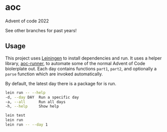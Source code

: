 # aoc

Advent of code 2022

See other branches for past years!

## Usage

This project uses [Leiningen](https://leiningen.org/) to install dependencies
and run. It uses a helper library,
[aoc-runner](https://github.com/delta62/aoc-runner), to automate some of the
normal Advent of Code biolerplate out. Each day contains functions `part1`,
`part2`, and optionally a `parse` function which are invoked automatically.

By default, the latest day there is a package for is run.

```sh
lein run -- --help
-d, --day DAY  Run a specific day
-a, --all      Run all days
-h, --help     Show help

lein test
lein run
lein run -- --day 1
```
